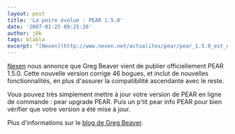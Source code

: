 ```yaml
---
layout: post
title: 'La poire évolue : PEAR 1.5.0'
date: '2007-01-25 09:25:26'
author: j0k
tags: blabla
excerpt: "[Nexen](http://www.nexen.net/actualites/pear/pear_1.5.0_est_disponible.php) nous annonce que Greg Beaver vient de publier officiellement PEAR 1.5.0.      \nCette nouvelle version corrige 46 bogues, et inclut de nouvelles fonctionnalités, en plus d'assurer la compatibilité ascendante avec le reste.  \n  \nVous pouvez très simplement mettre à jour      …"
---
```


[Nexen](http://www.nexen.net/actualites/pear/pear_1.5.0_est_disponible.php) nous annonce que Greg Beaver vient de publier officiellement PEAR 1.5.0.
Cette nouvelle version corrige 46 bogues, et inclut de nouvelles fonctionnalités, en plus d'assurer la compatibilité ascendante avec le reste.

Vous pouvez très simplement mettre à jour votre version de PEAR en ligne de commande : pear upgrade PEAR. Puis un p'tit pear info PEAR pour bien vérifier que votre version a été mise à jour.

Plus d'informations sur le [blog de Greg Beaver](http://greg.chiaraquartet.net/archives/163-pear-1.5.0-out-today-pushes-the-envelope.html).
